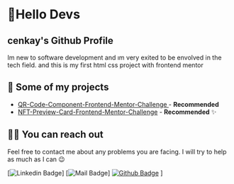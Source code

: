 

# 🚀Hello Devs

##  cenkay's Github Profile

Im new to software development and ım very exited to be envolved in the tech field.
and this is my first html css project with frontend mentor



## 🥳 Some of my projects

- [QR-Code-Component-Frontend-Mentor-Challenge ](https://github.com/cenkay0110/QR-Code-Component-Frontend-Mentor-Challenge) - **Recommended** 
- [NFT-Preview-Card-Frontend-Mentor-Challenge](https://github.com/cenkay0110/NFT-Preview-Card-Frontend-Mentor-Challenge) - **Recommended** ✨

## 🤙🏻 You can reach out

Feel free to contact me about any problems you are facing. I will try to help as much as I can 😉

[![Linkedin Badge]()]
[![Mail Badge]()]
[![Github Badge]()]() ] 
